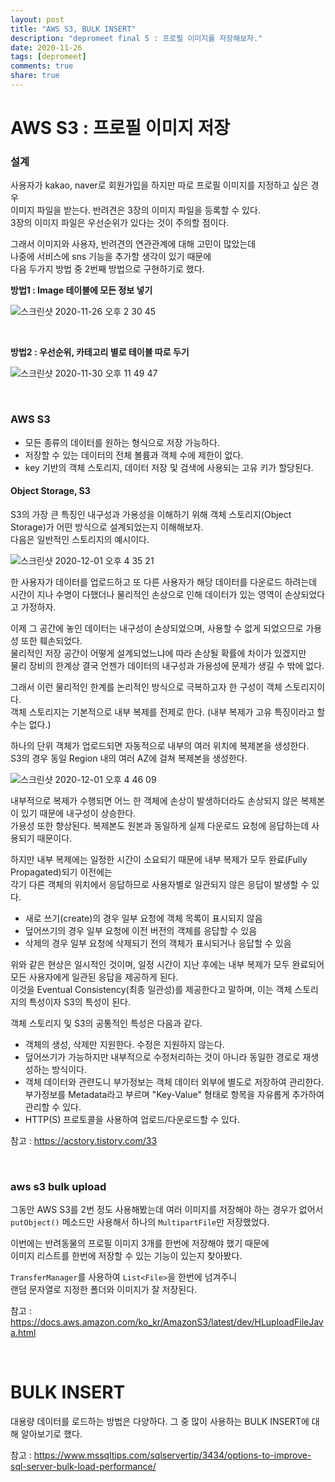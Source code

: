 ```yaml
---
layout: post
title: "AWS S3, BULK INSERT"  
description: "depromeet final 5 : 프로필 이미지를 저장해보자."
date: 2020-11-26
tags: [depromeet]
comments: true
share: true
--- 
```



# AWS S3 : 프로필 이미지 저장            

### 설계   

사용자가 kakao, naver로 회원가입을 하지만 따로 프로필 이미지를 지정하고 싶은 경우     
이미지 파일을 받는다. 반려견은 3장의 이미지 파일을 등록할 수 있다.     
3장의 이미지 파일은 우선순위가 있다는 것이 주의할 점이다. 

그래서 이미지와 사용자, 반려견의 연관관계에 대해 고민이 많았는데       
나중에 서비스에 sns 기능을 추가할 생각이 있기 때문에     
다음 두가지 방법 중 2번째 방법으로 구현하기로 했다.     


**방법1 : Image 테이블에 모든 정보 넣기**    

![스크린샷 2020-11-26 오후 2 30 45](https://user-images.githubusercontent.com/33855307/100311808-08bc0e80-2ff4-11eb-8c6e-edd7f3b560e6.png)    

<br /> 

**방법2 : 우선순위, 카테고리 별로 테이블 따로 두기**      

![스크린샷 2020-11-30 오후 11 49 47](https://user-images.githubusercontent.com/33855307/100624431-d0576000-3366-11eb-9b4c-5f7c74aac4f1.png)   

<br />       

### AWS S3       

- 모든 종류의 데이터를 원하는 형식으로 저장 가능하다.     
- 저장할 수 있는 데이터의 전체 볼륨과 객체 수에 제한이 없다.     
- key 기반의 객체 스토리지, 데이터 저장 및 검색에 사용되는 고유 키가 할당된다.     

#### Object Storage, S3    

S3의 가장 큰 특징인 내구성과 가용성을 이해하기 위해 객체 스토리지(Object Storage)가 어떤 방식으로 설계되었는지 이해해보자.     
다음은 일반적인 스토리지의 예시이다.   

![스크린샷 2020-12-01 오후 4 35 21](https://user-images.githubusercontent.com/33855307/100711538-c54b1100-33f4-11eb-8cd5-ceff6e32b418.png)      

한 사용자가 데이터를 업로드하고 또 다른 사용자가 해당 데이터를 다운로드 하려는데     
시간이 지나 수명이 다했더나 물리적인 손상으로 인해 데이터가 있는 영역이 손상되었다고 가정하자.       

이제 그 공간에 놓인 데이터는 내구성이 손상되었으며, 사용할 수 없게 되었으므로 가용성 또한 훼손되었다.      
물리적인 저장 공간이 어떻게 설계되었느냐에 따라 손상될 확률에 차이가 있겠지만      
물리 장비의 한계상 결국 언젠가 데이터의 내구성과 가용성에 문제가 생길 수 밖에 없다.       

그래서 이런 물리적인 한계를 논리적인 방식으로 극복하고자 한 구성이 객체 스토리지이다.         
객체 스토리지는 기본적으로 내부 복제를 전제로 한다. (내부 복제가 고유 특징이라고 할 수는 없다.)       

하나의 단위 객체가 업로드되면 자동적으로 내부의 여러 위치에 복제본을 생성한다.   
S3의 경우 동일 Region 내의 여러 AZ에 걸쳐 복제본을 생성한다.    

![스크린샷 2020-12-01 오후 4 46 09](https://user-images.githubusercontent.com/33855307/100712148-a436f000-33f5-11eb-895b-866ae0742382.png)    

내부적으로 복제가 수행되면 어느 한 객체에 손상이 발생하더라도 손상되지 않은 복제본이 있기 때문에 내구성이 상승한다.   
가용성 또한 향상된다. 복제본도 원본과 동일하게 실제 다운로드 요청에 응답하는데 사용되기 때문이다.   

하지만 내부 복제에는 일정한 시간이 소요되기 때문에 내부 복제가 모두 완료(Fully Propagated)되기 이전에는     
각기 다른 객체의 위치에서 응답하므로 사용자별로 일관되지 않은 응답이 발생할 수 있다.     

- 새로 쓰기(create)의 경우 일부 요청에 객체 목록이 표시되지 않음          
- 덮어쓰기의 경우 일부 요청에 이전 버전의 객체를 응답할 수 있음       
- 삭제의 경우 일부 요청에 삭제되기 전의 객체가 표시되거나 응답할 수 있음           

위와 같은 현상은 일시적인 것이며, 일정 시간이 지난 후에는 내부 복제가 모두 완료되어 모든 사용자에게 일관된 응답을 제공하게 된다.      
이것을 Eventual Consistency(최종 일관성)를 제공한다고 말하며, 이는 객체 스토리지의 특성이자 S3의 특성이 된다.      

객체 스토리지 및 S3의 공통적인 특성은 다음과 같다.       
- 객체의 생성, 삭제만 지원한다. 수정은 지원하지 않는다.     
- 덮어쓰기가 가능하지만 내부적으로 수정처리하는 것이 아니라 동일한 경로로 재생성하는 방식이다.     
- 객체 데이터와 관련도니 부가정보는 객체 데이터 외부에 별도로 저장하여 관리한다.     
부가정보를 Metadata라고 부르며 "Key-Value" 형태로 항목을 자유롭게 추가하여 관리할 수 있다.     
- HTTP(S) 프로토콜을 사용하여 업로드/다운로드할 수 있다.



참고 : <https://acstory.tistory.com/33>    


<br />       

### aws s3 bulk upload         

그동안 AWS S3를 2번 정도 사용해봤는데 여러 이미지를 저장해야 하는 경우가 없어서     
`putObject()` 메소드만 사용해서 하나의 `MultipartFile`만 저장했었다.     

이번에는 반려동물의 프로필 이미지 3개를 한번에 저장해야 했기 때문에     
이미지 리스트를 한번에 저장할 수 있는 기능이 있는지 찾아봤다.       

`TransferManager`를 사용하여 `List<File>`을 한번에 넘겨주니     
랜덤 문자열로 지정한 폴더와 이미지가 잘 저장된다.     

참고 : <https://docs.aws.amazon.com/ko_kr/AmazonS3/latest/dev/HLuploadFileJava.html>         


<br />       

# BULK INSERT       
 
대용량 데이터를 로드하는 방법은 다양하다. 그 중 많이 사용하는 BULK INSERT에 대해 알아보기로 했다.   
   















         
  
참고 : <https://www.mssqltips.com/sqlservertip/3434/options-to-improve-sql-server-bulk-load-performance/>  

